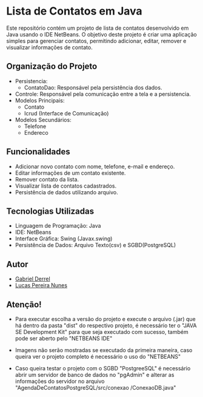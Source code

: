 # Lista de Contatos em Java

Este repositório contém um projeto de lista de contatos desenvolvido em Java usando o IDE NetBeans. O objetivo deste projeto é criar uma aplicação simples para gerenciar contatos, permitindo adicionar, editar, remover e visualizar informações de contato.

## Organização do Projeto

- Persistencia:
  - ContatoDao: Responsável pela persistência dos dados.
- Controle: Responsável pela comunicação entre a tela e a persistencia.
- Modelos Principais:
  - Contato
  - Icrud (Interface de Comunicação)
- Modelos Secundários:
  - Telefone
  - Endereco

## Funcionalidades

- Adicionar novo contato com nome, telefone, e-mail e endereço.
- Editar informações de um contato existente.
- Remover contato da lista.
- Visualizar lista de contatos cadastrados.
- Persistência de dados utilizando arquivo.

## Tecnologias Utilizadas

- Linguagem de Programação: Java
- IDE: NetBeans
- Interface Gráfica: Swing (Javax.swing)
- Persistência de Dados: Arquivo Texto(csv) e SGBD(PostgreSQL)

## Autor

- [Gabriel Derrel](https://github.com/gabriel0derrel)
- [Lucas Pereira Nunes](https://github.com/Prizrak2)

## Atenção!
- Para executar escolha a versão do projeto e execute o arquivo (.jar) que há dentro da pasta "dist" do respectivo projeto, é necessário ter o "JAVA SE Development Kit" para que seja executado com sucesso, também pode ser aberto pelo "NETBEANS IDE"

- Imagens não serão mostradas se executado da primeira maneira, caso queira ver o projeto completo é necessário o uso do "NETBEANS"

- Caso queira testar o projeto com o SGBD "PostgreeSQL" é necessário abrir um servidor de banco de dados no "pgAdmin" e alterar as informações do servidor no arquivo "AgendaDeContatosPostgreSQL/src/conexao
/ConexaoDB.java"
